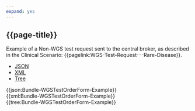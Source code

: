 ```yaml
---
expand: yes
---
```


## {{page-title}}

Example of a Non-WGS test request sent to the central broker, as described in the Clinical Scenario: {{pagelink:WGS-Test-Request---Rare-Disease}}.

<div class="nhsd-!t-margin-bottom-6">
  <ul class="nav nav-tabs" role="tablist">
        <li role="presentation" class="active">
            <a href="#JSON-B-WTOF-E" role="tab" data-toggle="tab">JSON</a>
        </li>
         <li role="presentation">
            <a href="#XML-B-WTOF-E" role="tab" data-toggle="tab">XML</a>
        </li>
        <li role="presentation">
            <a href="#Tree-B-WTOF-E" role="tab" data-toggle="tab">Tree</a>
        </li>
  </ul>
    
  <div class="tab-content snippet">
    <div id="JSON-B-WTOF-E" role="tabpanel" class="tab-pane active">
{{json:Bundle-WGSTestOrderForm-Example}}
    </div>
    <div id="XML-B-WTOF-E" role="tabpanel" class="tab-pane">
{{xml:Bundle-WGSTestOrderForm-Example}}
    </div>
    <div id="Tree-B-WTOF-E" role="tabpanel" class="tab-pane">
{{tree:Bundle-WGSTestOrderForm-Example}}
    </div>
  </div>
</div>